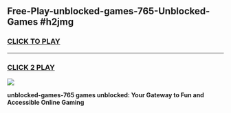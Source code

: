 
## Free-Play-unblocked-games-765-Unblocked-Games #h2jmg
<h3>
<a href="https://news.freeplayer.one?title=unblocked-games-765&ref=8M">CLICK TO PLAY</a></h3>
<hr>

<h3>
<a href="https://news.freeplayer.one?title=unblocked-games-765&ref=8M">CLICK 2 PLAY</a>
  
</h3>

<a href="https://news.freeplayer.one?title=unblocked-games-765&ref=8M"><img src="https://clearcache.store/games.png"></a>


**unblocked-games-765 games unblocked: Your Gateway to Fun and Accessible Online Gaming**
